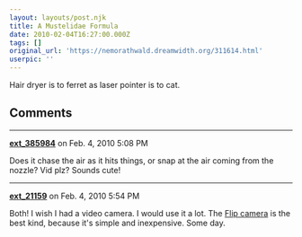 ```yaml
---
layout: layouts/post.njk
title: A Mustelidae Formula
date: 2010-02-04T16:27:00.000Z
tags: []
original_url: 'https://nemorathwald.dreamwidth.org/311614.html'
userpic: ''
---
```

Hair dryer is to ferret as laser pointer is to cat.

## Comments

---

**[ext_385984](https://www.dreamwidth.org/users/ext_385984)** on Feb. 4, 2010 5:08 PM

Does it chase the air as it hits things, or snap at the air coming from the nozzle? Vid plz? Sounds cute!

---

**[ext_21159](https://www.dreamwidth.org/users/ext_21159)** on Feb. 4, 2010 5:54 PM

Both! I wish I had a video camera. I would use it a lot. The [Flip camera](http://www.theflip.com/en-us/) is the best kind, because it's simple and inexpensive. Some day.
